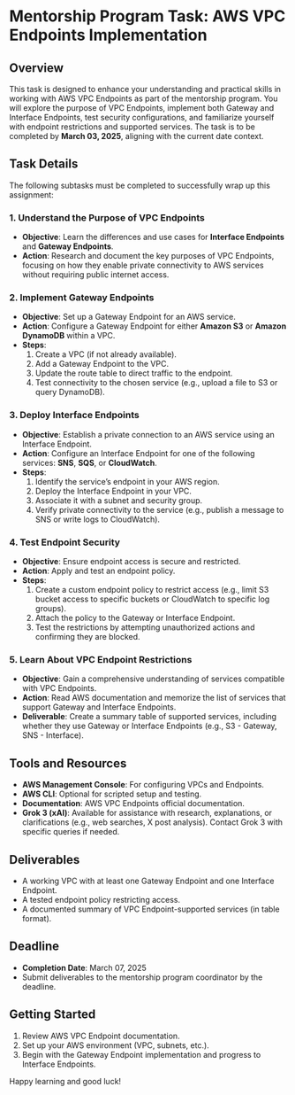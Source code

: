 # Mentorship Program Task: AWS VPC Endpoints Implementation

## Overview

This task is designed to enhance your understanding and practical skills in working with AWS VPC Endpoints as part of the mentorship program. You will explore the purpose of VPC Endpoints, implement both Gateway and Interface Endpoints, test security configurations, and familiarize yourself with endpoint restrictions and supported services. The task is to be completed by **March 03, 2025**, aligning with the current date context.

## Task Details

The following subtasks must be completed to successfully wrap up this assignment:

### 1. Understand the Purpose of VPC Endpoints

- **Objective**: Learn the differences and use cases for **Interface Endpoints** and **Gateway Endpoints**.
- **Action**: Research and document the key purposes of VPC Endpoints, focusing on how they enable private connectivity to AWS services without requiring public internet access.

### 2. Implement Gateway Endpoints

- **Objective**: Set up a Gateway Endpoint for an AWS service.
- **Action**: Configure a Gateway Endpoint for either **Amazon S3** or **Amazon DynamoDB** within a VPC.
- **Steps**:
  1. Create a VPC (if not already available).
  2. Add a Gateway Endpoint to the VPC.
  3. Update the route table to direct traffic to the endpoint.
  4. Test connectivity to the chosen service (e.g., upload a file to S3 or query DynamoDB).

### 3. Deploy Interface Endpoints

- **Objective**: Establish a private connection to an AWS service using an Interface Endpoint.
- **Action**: Configure an Interface Endpoint for one of the following services: **SNS**, **SQS**, or **CloudWatch**.
- **Steps**:
  1. Identify the service’s endpoint in your AWS region.
  2. Deploy the Interface Endpoint in your VPC.
  3. Associate it with a subnet and security group.
  4. Verify private connectivity to the service (e.g., publish a message to SNS or write logs to CloudWatch).

### 4. Test Endpoint Security

- **Objective**: Ensure endpoint access is secure and restricted.
- **Action**: Apply and test an endpoint policy.
- **Steps**:
  1. Create a custom endpoint policy to restrict access (e.g., limit S3 bucket access to specific buckets or CloudWatch to specific log groups).
  2. Attach the policy to the Gateway or Interface Endpoint.
  3. Test the restrictions by attempting unauthorized actions and confirming they are blocked.

### 5. Learn About VPC Endpoint Restrictions

- **Objective**: Gain a comprehensive understanding of services compatible with VPC Endpoints.
- **Action**: Read AWS documentation and memorize the list of services that support Gateway and Interface Endpoints.
- **Deliverable**: Create a summary table of supported services, including whether they use Gateway or Interface Endpoints (e.g., S3 - Gateway, SNS - Interface).

## Tools and Resources

- **AWS Management Console**: For configuring VPCs and Endpoints.
- **AWS CLI**: Optional for scripted setup and testing.
- **Documentation**: AWS VPC Endpoints official documentation.
- **Grok 3 (xAI)**: Available for assistance with research, explanations, or clarifications (e.g., web searches, X post analysis). Contact Grok 3 with specific queries if needed.

## Deliverables

- A working VPC with at least one Gateway Endpoint and one Interface Endpoint.
- A tested endpoint policy restricting access.
- A documented summary of VPC Endpoint-supported services (in table format).

## Deadline

- **Completion Date**: March 07, 2025
- Submit deliverables to the mentorship program coordinator by the deadline.

## Getting Started

1. Review AWS VPC Endpoint documentation.
2. Set up your AWS environment (VPC, subnets, etc.).
3. Begin with the Gateway Endpoint implementation and progress to Interface Endpoints.

Happy learning and good luck!
